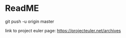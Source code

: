 ReadME
===
git push -u origin master

link to project euler page: https://projecteuler.net/archives
